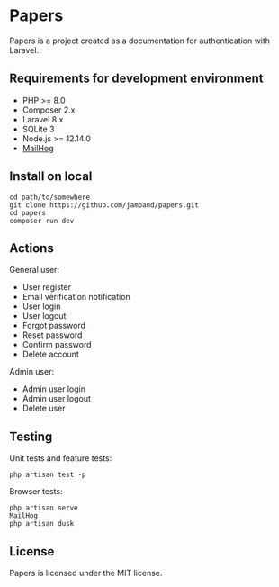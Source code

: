 # Papers

Papers is a project created as a documentation for authentication with Laravel.

## Requirements for development environment

- PHP >= 8.0
- Composer 2.x
- Laravel 8.x
- SQLite 3
- Node.js >= 12.14.0
- [MailHog](https://github.com/mailhog/MailHog)

## Install on local

```
cd path/to/somewhere
git clone https://github.com/jamband/papers.git
cd papers
composer run dev
```

## Actions

General user:

- User register
- Email verification notification
- User login
- User logout
- Forgot password
- Reset password
- Confirm password
- Delete account

Admin user:

- Admin user login
- Admin user logout
- Delete user

## Testing

Unit tests and feature tests:

```
php artisan test -p
```

Browser tests:

```
php artisan serve
MailHog
php artisan dusk
```

## License

Papers is licensed under the MIT license.
